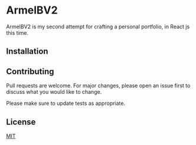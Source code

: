 # ArmelBV2

ArmelBV2 is my second attempt for crafting a personal portfolio, in React js this time.

## Installation


## Contributing
Pull requests are welcome. For major changes, please open an issue first to discuss what you would like to change.

Please make sure to update tests as appropriate.

## License
[MIT](https://choosealicense.com/licenses/mit/)

